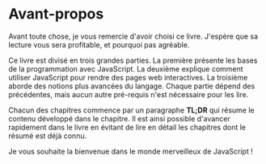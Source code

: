 # Avant-propos

Avant toute chose, je vous remercie d'avoir choisi ce livre. J'espère que sa lecture vous sera profitable, et pourquoi pas agréable.

Ce livre est divisé en trois grandes parties. La première présente les bases de la programmation avec JavaScript. La deuxième explique comment utiliser JavaScript pour rendre des pages web interactives. La troisième aborde des notions plus avancées du langage. Chaque partie dépend des précédentes, mais aucun autre pré-requis n'est nécessaire pour les lire.

Chacun des chapitres commence par un paragraphe **TL;DR** qui résume le contenu développé dans le chapitre. Il est ainsi possible d'avancer rapidement dans le livre en évitant de lire en détail les chapitres dont le résumé est déjà connu.

Je vous souhaite la bienvenue dans le monde merveilleux de JavaScript !